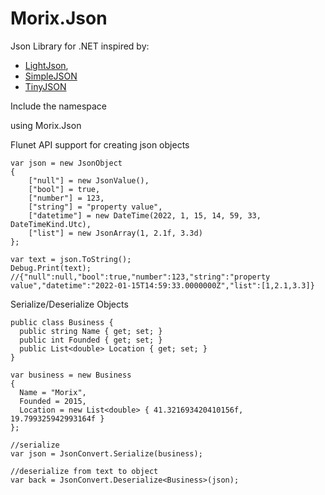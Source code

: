 # Morix.Json
Json Library for .NET inspired by:
- [LightJson](https://github.com/MarcosLopezC/LightJson), 
- [SimpleJSON](https://github.com/Bunny83/SimpleJSON/blob/master/SimpleJSON.cs)
- [TinyJSON](https://github.com/pbhogan/TinyJSON)

Include the namespace

using Morix.Json


Flunet API support for creating json objects

```
var json = new JsonObject
{
	["null"] = new JsonValue(),
	["bool"] = true,
	["number"] = 123,
	["string"] = "property value",
	["datetime"] = new DateTime(2022, 1, 15, 14, 59, 33, DateTimeKind.Utc),
	["list"] = new JsonArray(1, 2.1f, 3.3d)
};

var text = json.ToString();
Debug.Print(text);
//{"null":null,"bool":true,"number":123,"string":"property value","datetime":"2022-01-15T14:59:33.0000000Z","list":[1,2.1,3.3]}
```

Serialize/Deserialize Objects

```
public class Business {
  public string Name { get; set; }
  public int Founded { get; set; }
  public List<double> Location { get; set; }
}

var business = new Business
{
  Name = "Morix",
  Founded = 2015,
  Location = new List<double> { 41.321693420410156f, 19.799325942993164f }
};

//serialize
var json = JsonConvert.Serialize(business);

//deserialize from text to object
var back = JsonConvert.Deserialize<Business>(json);
  ```
  

